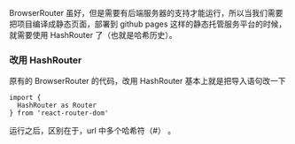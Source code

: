 BrowserRouter 虽好，但是需要有后端服务器的支持才能运行，所以当我们需要把项目编译成静态页面，部署到 github pages 这样的静态托管服务平台的时候，就需要使用 HashRouter 了（也就是哈希历史）。

### 改用 HashRouter

原有的 BrowserRouter 的代码，改用 HashRouter 基本上就是把导入语句改一下

```
import {
  HashRouter as Router
} from 'react-router-dom'
```

运行之后，区别在于，url 中多个哈希符（#） 。
